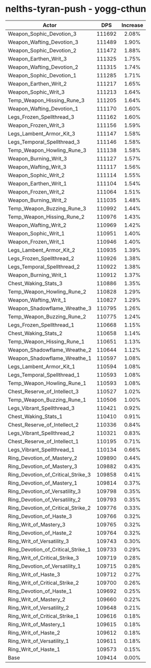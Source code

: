 # nelths-tyran-push - yogg-cthun
| Actor | DPS | Increase |
|---|:---:|:---:|
|Weapon_Sophic_Devotion_3|111692|2.08%|
|Weapon_Wafting_Devotion_3|111489|1.90%|
|Weapon_Sophic_Devotion_2|111472|1.88%|
|Weapon_Earthen_Writ_3|111325|1.75%|
|Weapon_Wafting_Devotion_2|111315|1.74%|
|Weapon_Sophic_Devotion_1|111285|1.71%|
|Weapon_Earthen_Writ_2|111217|1.65%|
|Weapon_Sophic_Writ_3|111213|1.64%|
|Temp_Weapon_Hissing_Rune_3|111205|1.64%|
|Weapon_Wafting_Devotion_1|111170|1.60%|
|Legs_Frozen_Spellthread_3|111162|1.60%|
|Weapon_Frozen_Writ_3|111156|1.59%|
|Legs_Lambent_Armor_Kit_3|111147|1.58%|
|Legs_Temporal_Spellthread_3|111146|1.58%|
|Temp_Weapon_Howling_Rune_3|111138|1.58%|
|Weapon_Burning_Writ_3|111127|1.57%|
|Weapon_Wafting_Writ_3|111117|1.56%|
|Weapon_Sophic_Writ_2|111114|1.55%|
|Weapon_Earthen_Writ_1|111104|1.54%|
|Weapon_Frozen_Writ_2|111064|1.51%|
|Weapon_Burning_Writ_2|111035|1.48%|
|Temp_Weapon_Buzzing_Rune_3|110992|1.44%|
|Temp_Weapon_Hissing_Rune_2|110976|1.43%|
|Weapon_Wafting_Writ_2|110969|1.42%|
|Weapon_Sophic_Writ_1|110951|1.40%|
|Weapon_Frozen_Writ_1|110946|1.40%|
|Legs_Lambent_Armor_Kit_2|110935|1.39%|
|Legs_Frozen_Spellthread_2|110926|1.38%|
|Legs_Temporal_Spellthread_2|110922|1.38%|
|Weapon_Burning_Writ_1|110912|1.37%|
|Chest_Waking_Stats_3|110886|1.35%|
|Temp_Weapon_Howling_Rune_2|110828|1.29%|
|Weapon_Wafting_Writ_1|110827|1.29%|
|Weapon_Shadowflame_Wreathe_3|110795|1.26%|
|Temp_Weapon_Buzzing_Rune_2|110775|1.24%|
|Legs_Frozen_Spellthread_1|110668|1.15%|
|Chest_Waking_Stats_2|110658|1.14%|
|Temp_Weapon_Hissing_Rune_1|110651|1.13%|
|Weapon_Shadowflame_Wreathe_2|110644|1.12%|
|Weapon_Shadowflame_Wreathe_1|110597|1.08%|
|Legs_Lambent_Armor_Kit_1|110594|1.08%|
|Legs_Temporal_Spellthread_1|110593|1.08%|
|Temp_Weapon_Howling_Rune_1|110593|1.08%|
|Chest_Reserve_of_Intellect_3|110527|1.02%|
|Temp_Weapon_Buzzing_Rune_1|110506|1.00%|
|Legs_Vibrant_Spellthread_3|110421|0.92%|
|Chest_Waking_Stats_1|110410|0.91%|
|Chest_Reserve_of_Intellect_2|110336|0.84%|
|Legs_Vibrant_Spellthread_2|110321|0.83%|
|Chest_Reserve_of_Intellect_1|110195|0.71%|
|Legs_Vibrant_Spellthread_1|110134|0.66%|
|Ring_Devotion_of_Mastery_2|109890|0.44%|
|Ring_Devotion_of_Mastery_3|109882|0.43%|
|Ring_Devotion_of_Critical_Strike_3|109858|0.41%|
|Ring_Devotion_of_Mastery_1|109814|0.37%|
|Ring_Devotion_of_Versatility_3|109798|0.35%|
|Ring_Devotion_of_Versatility_2|109793|0.35%|
|Ring_Devotion_of_Critical_Strike_2|109776|0.33%|
|Ring_Devotion_of_Haste_3|109766|0.32%|
|Ring_Writ_of_Mastery_3|109765|0.32%|
|Ring_Devotion_of_Haste_2|109764|0.32%|
|Ring_Writ_of_Versatility_3|109743|0.30%|
|Ring_Devotion_of_Critical_Strike_1|109733|0.29%|
|Ring_Writ_of_Critical_Strike_3|109719|0.28%|
|Ring_Devotion_of_Versatility_1|109715|0.28%|
|Ring_Writ_of_Haste_3|109712|0.27%|
|Ring_Writ_of_Critical_Strike_2|109700|0.26%|
|Ring_Devotion_of_Haste_1|109692|0.25%|
|Ring_Writ_of_Mastery_2|109660|0.22%|
|Ring_Writ_of_Versatility_2|109648|0.21%|
|Ring_Writ_of_Critical_Strike_1|109616|0.18%|
|Ring_Writ_of_Mastery_1|109615|0.18%|
|Ring_Writ_of_Haste_2|109612|0.18%|
|Ring_Writ_of_Versatility_1|109611|0.18%|
|Ring_Writ_of_Haste_1|109573|0.15%|
|Base|109414|0.00%|
